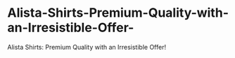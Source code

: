 # Alista-Shirts-Premium-Quality-with-an-Irresistible-Offer-
Alista Shirts: Premium Quality with an Irresistible Offer!

